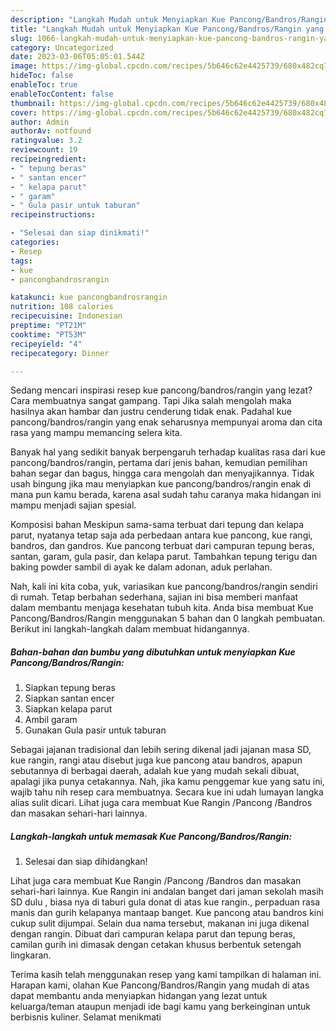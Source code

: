 ```yaml
---
description: "Langkah Mudah untuk Menyiapkan Kue Pancong/Bandros/Rangin yang Lezat Sekali"
title: "Langkah Mudah untuk Menyiapkan Kue Pancong/Bandros/Rangin yang Lezat Sekali"
slug: 1066-langkah-mudah-untuk-menyiapkan-kue-pancong-bandros-rangin-yang-lezat-sekali
category: Uncategorized
date: 2023-03-06T05:05:01.544Z
image: https://img-global.cpcdn.com/recipes/5b646c62e4425739/680x482cq70/kue-pancongbandrosrangin-foto-resep-utama.jpg
hideToc: false
enableToc: true
enableTocContent: false
thumbnail: https://img-global.cpcdn.com/recipes/5b646c62e4425739/680x482cq70/kue-pancongbandrosrangin-foto-resep-utama.jpg
cover: https://img-global.cpcdn.com/recipes/5b646c62e4425739/680x482cq70/kue-pancongbandrosrangin-foto-resep-utama.jpg
author: Admin
authorAv: notfound
ratingvalue: 3.2
reviewcount: 19
recipeingredient:
- " tepung beras"
- " santan encer"
- " kelapa parut"
- " garam"
- " Gula pasir untuk taburan"
recipeinstructions:

- "Selesai dan siap dinikmati!"
categories:
- Resep
tags:
- kue
- pancongbandrosrangin

katakunci: kue pancongbandrosrangin 
nutrition: 108 calories
recipecuisine: Indonesian
preptime: "PT21M"
cooktime: "PT53M"
recipeyield: "4"
recipecategory: Dinner

---
```



Sedang mencari inspirasi resep kue pancong/bandros/rangin yang lezat? Cara membuatnya sangat gampang. Tapi Jika salah mengolah maka hasilnya akan hambar dan justru cenderung tidak enak. Padahal kue pancong/bandros/rangin yang enak seharusnya mempunyai aroma dan cita rasa yang mampu memancing selera kita.


Banyak hal yang sedikit banyak berpengaruh terhadap kualitas rasa dari kue pancong/bandros/rangin, pertama dari jenis bahan, kemudian pemilihan bahan segar dan bagus, hingga cara mengolah dan menyajikannya. Tidak usah bingung jika mau menyiapkan kue pancong/bandros/rangin enak di mana pun kamu berada, karena asal sudah tahu caranya maka hidangan ini mampu menjadi sajian spesial.

Komposisi bahan Meskipun sama-sama terbuat dari tepung dan kelapa parut, nyatanya tetap saja ada perbedaan antara kue pancong, kue rangi, bandros, dan gandros. Kue pancong terbuat dari campuran tepung beras, santan, garam, gula pasir, dan kelapa parut. Tambahkan tepung terigu dan baking powder sambil di ayak ke dalam adonan, aduk perlahan.


Nah, kali ini kita coba, yuk, variasikan kue pancong/bandros/rangin sendiri di rumah. Tetap berbahan sederhana, sajian ini bisa memberi manfaat dalam membantu menjaga kesehatan tubuh kita. Anda bisa membuat Kue Pancong/Bandros/Rangin menggunakan 5 bahan dan 0 langkah pembuatan. Berikut ini langkah-langkah dalam membuat hidangannya.

<!--inarticleads1-->

##### Bahan-bahan dan bumbu yang dibutuhkan untuk menyiapkan Kue Pancong/Bandros/Rangin:

1. Siapkan  tepung beras
1. Siapkan  santan encer
1. Siapkan  kelapa parut
1. Ambil  garam
1. Gunakan  Gula pasir untuk taburan


Sebagai jajanan tradisional dan lebih sering dikenal jadi jajanan masa SD, kue rangin, rangi atau disebut juga kue pancong atau bandros, apapun sebutannya di berbagai daerah, adalah kue yang mudah sekali dibuat, apalagi jika punya cetakannya. Nah, jika kamu penggemar kue yang satu ini, wajib tahu nih resep cara membuatnya. Secara kue ini udah lumayan langka alias sulit dicari. Lihat juga cara membuat Kue Rangin /Pancong /Bandros dan masakan sehari-hari lainnya. 

<!--inarticleads2-->

##### Langkah-langkah untuk memasak Kue Pancong/Bandros/Rangin:


1. Selesai dan siap dihidangkan!

Lihat juga cara membuat Kue Rangin /Pancong /Bandros dan masakan sehari-hari lainnya. Kue Rangin ini andalan banget dari jaman sekolah masih SD dulu , biasa nya di taburi gula donat di atas kue rangin., perpaduan rasa manis dan gurih kelapanya mantaap banget. Kue pancong atau bandros kini cukup sulit dijumpai. Selain dua nama tersebut, makanan ini juga dikenal dengan rangin. Dibuat dari campuran kelapa parut dan tepung beras, camilan gurih ini dimasak dengan cetakan khusus berbentuk setengah lingkaran. 

Terima kasih telah menggunakan resep yang kami tampilkan di halaman ini. Harapan kami, olahan Kue Pancong/Bandros/Rangin yang mudah di atas dapat membantu anda menyiapkan hidangan yang lezat untuk keluarga/teman ataupun menjadi ide bagi kamu yang berkeinginan untuk berbisnis kuliner. Selamat menikmati
